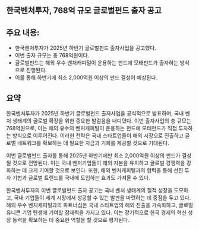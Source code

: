 ## 한국벤처투자, 768억 규모 글로벌펀드 출자 공고

## 주요 내용:
*   한국벤처투자가 2025년 하반기 글로벌펀드 출자사업을 공고했다.
*   이번 출자 규모는 총 768억원이다.
*   글로벌펀드는 해외 우수 벤처캐피털이 운용하는 펀드에 모태펀드가 출자하는 방식으로 진행된다.
*   이를 통해 하반기에 최소 2,000억원 이상의 펀드 결성이 예상된다.

## 요약
한국벤처투자가 2025년 하반기 글로벌펀드 출자사업을 공식적으로 발표하며, 국내 벤처 생태계의 글로벌 확장을 위한 중요한 발걸음을 내디뎠다. 이번 출자사업의 총 규모는 768억원으로, 이는 해외 유수의 벤처캐피털이 운용하는 펀드에 모태펀드가 직접 투자하는 방식으로 이루어진다. 이러한 전략은 국내 스타트업들이 해외 시장으로 진출하고 글로벌 네트워크를 확보하는 데 필요한 자금과 기회를 제공할 것으로 기대된다.

이번 글로벌펀드 출자를 통해 2025년 하반기에만 최소 2,000억원 이상의 펀드가 결성될 것으로 전망된다. 이는 국내 벤처기업들이 해외 자본을 유치하고 글로벌 경쟁력을 강화하는 데 크게 기여할 것으로 보인다. 또한, 해외 벤처캐피털과의 협력을 통해 선진 투자 기법과 글로벌 트렌드를 국내에 도입하는 효과도 가져올 수 있다.

한국벤처투자의 이번 글로벌펀드 출자 공고는 국내 벤처 생태계의 질적 성장을 도모하고, 국내 기업들이 세계 시장에서 성공할 수 있는 발판을 마련하는 데 중점을 두고 있다. 해외 우수 벤처캐피털과의 파트너십은 국내 스타트업의 해외 진출을 가속화하고, 글로벌 유니콘 기업 탄생에 기여할 잠재력을 가지고 있다. 이는 장기적으로 한국 경제의 혁신 성장 동력을 확보하는 데 중요한 역할을 할 것으로 평가된다.